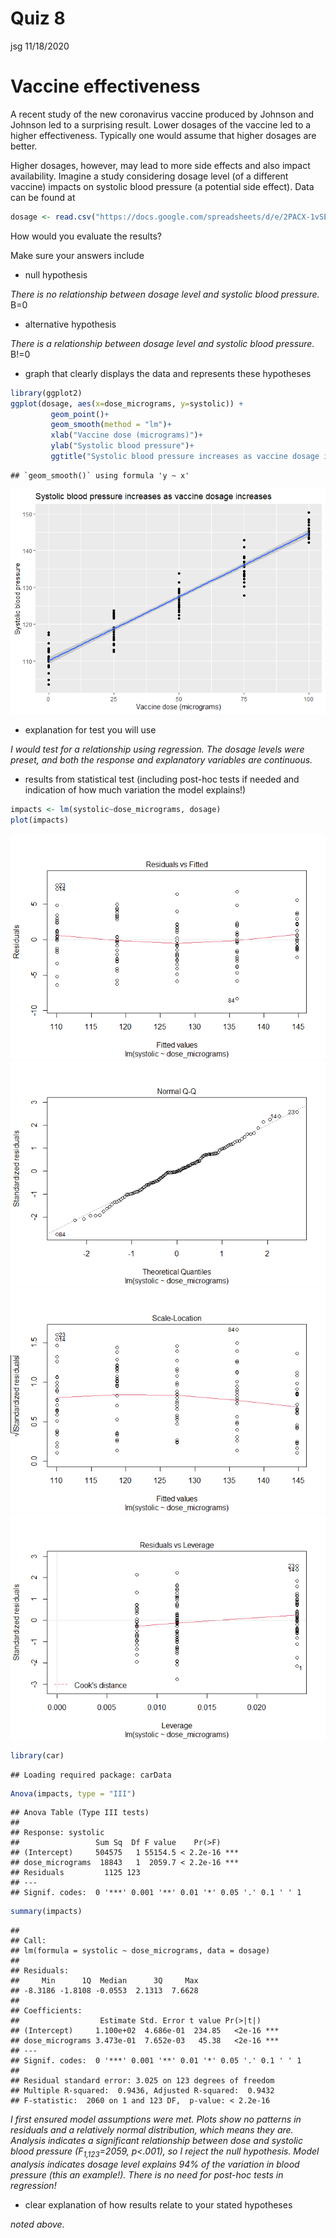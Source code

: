 Quiz 8
================
jsg
11/18/2020

# Vaccine effectiveness

A recent study of the new coronavirus vaccine produced by Johnson and
Johnson led to a surprising result. Lower dosages of the vaccine led to
a higher effectiveness. Typically one would assume that higher dosages
are better.

Higher dosages, however, may lead to more side effects and also impact
availability. Imagine a study considering dosage level (of a different
vaccine) impacts on systolic blood pressure (a potential side effect).
Data can be found at

``` r
dosage <- read.csv("https://docs.google.com/spreadsheets/d/e/2PACX-1vSEsIPp-49ERvzN2EAC37NrSr9GLsWFTVgIIjBxGwloYoxz5mpUTJ2KCH7kXVxBGLtg9eSLs6YIx32E/pub?gid=993951219&single=true&output=csv", stringsAsFactors = T)
```

How would you evaluate the results?

Make sure your answers include

  - null hypothesis

*There is no relationship between dosage level and systolic blood
pressure.* B=0

  - alternative hypothesis

*There is a relationship between dosage level and systolic blood
pressure.* B\!=0

  - graph that clearly displays the data and represents these hypotheses

<!-- end list -->

``` r
library(ggplot2)
ggplot(dosage, aes(x=dose_micrograms, y=systolic)) +
         geom_point()+
         geom_smooth(method = "lm")+
         xlab("Vaccine dose (micrograms)")+
         ylab("Systolic blood pressure")+
         ggtitle("Systolic blood pressure increases as vaccine dosage increases")
```

    ## `geom_smooth()` using formula 'y ~ x'

![](Quiz_8_answers_files/figure-gfm/unnamed-chunk-3-1.png)<!-- -->

  - explanation for test you will use

*I would test for a relationship using regression. The dosage levels
were preset, and both the response and explanatory variables are
continuous.*

  - results from statistical test (including post-hoc tests if needed
    and indication of how much variation the model explains\!)

<!-- end list -->

``` r
impacts <- lm(systolic~dose_micrograms, dosage)
plot(impacts)
```

![](Quiz_8_answers_files/figure-gfm/unnamed-chunk-4-1.png)<!-- -->![](Quiz_8_answers_files/figure-gfm/unnamed-chunk-4-2.png)<!-- -->![](Quiz_8_answers_files/figure-gfm/unnamed-chunk-4-3.png)<!-- -->![](Quiz_8_answers_files/figure-gfm/unnamed-chunk-4-4.png)<!-- -->

``` r
library(car)
```

    ## Loading required package: carData

``` r
Anova(impacts, type = "III")
```

    ## Anova Table (Type III tests)
    ## 
    ## Response: systolic
    ##                 Sum Sq  Df F value    Pr(>F)    
    ## (Intercept)     504575   1 55154.5 < 2.2e-16 ***
    ## dose_micrograms  18843   1  2059.7 < 2.2e-16 ***
    ## Residuals         1125 123                      
    ## ---
    ## Signif. codes:  0 '***' 0.001 '**' 0.01 '*' 0.05 '.' 0.1 ' ' 1

``` r
summary(impacts)
```

    ## 
    ## Call:
    ## lm(formula = systolic ~ dose_micrograms, data = dosage)
    ## 
    ## Residuals:
    ##     Min      1Q  Median      3Q     Max 
    ## -8.3186 -1.8108 -0.0553  2.1313  7.6628 
    ## 
    ## Coefficients:
    ##                  Estimate Std. Error t value Pr(>|t|)    
    ## (Intercept)     1.100e+02  4.686e-01  234.85   <2e-16 ***
    ## dose_micrograms 3.473e-01  7.652e-03   45.38   <2e-16 ***
    ## ---
    ## Signif. codes:  0 '***' 0.001 '**' 0.01 '*' 0.05 '.' 0.1 ' ' 1
    ## 
    ## Residual standard error: 3.025 on 123 degrees of freedom
    ## Multiple R-squared:  0.9436, Adjusted R-squared:  0.9432 
    ## F-statistic:  2060 on 1 and 123 DF,  p-value: < 2.2e-16

*I first ensured model assumptions were met. Plots show no patterns in
residuals and a relatively normal distribution, which means they are.
Analysis indicates a significant relationship between dose and systolic
blood pressure (F<sub>1,123</sub>=2059, p\<.001), so I reject the null
hypothesis. Model analysis indicates dosage level explains 94% of the
variation in blood pressure (this an example\!). There is no need for
post-hoc tests in regression\!*

  - clear explanation of how results relate to your stated hypotheses

*noted above.*
